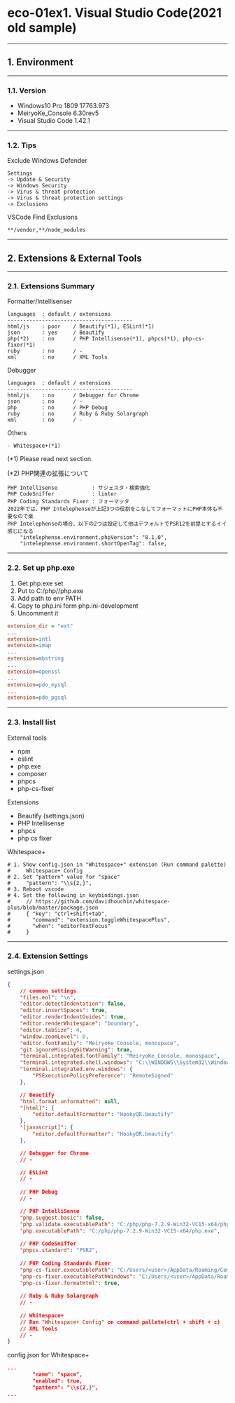 # eco-01ex1. Visual Studio Code(2021 old sample)
________________________________________
## 1. Environment
________________________________________
### 1.1. Version

- Windows10 Pro 1809 17763.973
- MeiryoKe_Console 6.30rev5
- Visual Studio Code 1.42.1

________________________________________
### 1.2. Tips

Exclude Windows Defender

```Text
Settings
-> Update & Security
-> Windows Security
-> Virus & threat protection
-> Virus & threat protection settings
-> Exclusions
```

VSCode Find Exclusions

```text
**/vendor,**/node_modules
```

________________________________________
## 2. Extensions & External Tools
________________________________________
### 2.1. Extensions Summary

Formatter/Intellisenser

```text
languages  : default / extensions
----------------------------------------
html/js    : poor    / Beautify(*1), ESLint(*1)
json       : yes     / Beautify
php(*2)    : no      / PHP Intellisense(*1), phpcs(*1), php-cs-fixer(*1)
ruby       : no      / -
xml        : no      / XML Tools
```

Debugger

```text
languages  : default / extensions
----------------------------------------
html/js    : no      / Debugger for Chrome
json       : no      / -
php        : no      / PHP Debug
ruby       : no      / Ruby & Ruby Solargraph
xml        : no      / -
```

Others

```text
- Whitespace+(*1)
```

(*1) Please read next section.

(*2) PHP関連の拡張について

```text
PHP Intellisense           : サジェスタ・検索強化
PHP CodeSniffer            : linter
PHP Coding Standards Fixer : フォーマッタ
2022年では、PHP Intelephenseが上記3つの役割をこなしてフォーマットにPHP本体も不要なので楽
PHP Intelephenseの場合、以下の2つは設定して他はデフォルトでPSR12を前提とするイイ感じになる
    "intelephense.environment.phpVersion": "8.1.0",
    "intelephense.environment.shortOpenTag": false,
```

________________________________________
### 2.2. Set up php.exe

1. Get php.exe set
2. Put to C:/php/<version-folder>/php.exe
3. Add path to env PATH
4. Copy to php.ini form php.ini-development
5. Uncomment it

```ini
extension_dir = "ext"
...
extension=intl
extension=imap
...
extension=mbstring
...
extension=openssl
...
extension=pdo_mysql
...
extension=pdo_pgsql
```

________________________________________
### 2.3. Install list

External tools

- npm
- eslint
- php.exe
- composer
- phpcs
- php-cs-fixer

Extensions

- Beautify (settings.json)
- PHP Intellisense
- phpcs
- php cs fixer

Whitespace+

```shell
# 1. Show config.json in "Whitespace+" extension (Run command palette)
#     Whitespace+ Config
# 2. Set "pattern" value for "space"
#     "pattern": "\\s{2,}",
# 3. Reboot vscode
# 4. Set the following in keybindings.json
#     // https://github.com/davidhouchin/whitespace-plus/blob/master/package.json
#     { "key": "ctrl+shift+tab",
#       "command": "extension.toggleWhitespacePlus",
#       "when": "editorTextFocus"
#     }
```

________________________________________
### 2.4. Extension Settings

settings.json

```json
{
    // common settings
    "files.eol": "\n",
    "editor.detectIndentation": false,
    "editor.insertSpaces": true,
    "editor.renderIndentGuides": true,
    "editor.renderWhitespace": "boundary",
    "editor.tabSize": 4,
    "window.zoomLevel": 0,
    "editor.fontFamily": "MeiryoKe_Console, monospace",
    "git.ignoreMissingGitWarning": true,
    "terminal.integrated.fontFamily": "MeiryoKe_Console, monospace",
    "terminal.integrated.shell.windows": "C:\\WINDOWS\\System32\\WindowsPowerShell\\v1.0\\powershell.exe",
    "terminal.integrated.env.windows": {
        "PSExecutionPolicyPreference": "RemoteSigned"
    },

    // Beautify
    "html.format.unformatted": null,
    "[html]": {
        "editor.defaultFormatter": "HookyQR.beautify"
    },
    "[javascript]": {
        "editor.defaultFormatter": "HookyQR.beautify"
    },

    // Debugger for Chrome
    // -

    // ESLint
    // -
    
    // PHP Debug
    // -

    // PHP IntelliSense
    "php.suggest.basic": false,
    "php.validate.executablePath": "C:/php/php-7.2.9-Win32-VC15-x64/php.exe",
    "php.executablePath": "C:/php/php-7.2.9-Win32-VC15-x64/php.exe",
    
    // PHP CodeSniffer
    "phpcs.standard": "PSR2",
    
    // PHP Coding Standards Fixer
    "php-cs-fixer.executablePath": "C:/Users/<user>/AppData/Roaming/Composer/vendor/bin/php-cs-fixer",
    "php-cs-fixer.executablePathWindows": "C:/Users/<user>/AppData/Roaming/Composer/vendor/bin/php-cs-fixer.bat",
    "php-cs-fixer.formatHtml": true,
    
    // Ruby & Ruby Solargraph
    // -
    
    // Whitespace+
    // Run "Whitespace+ Config" on command pallete(ctrl + shift + c)
    // XML Tools
    // -
}
```

config.json for Whitespace+

```json
...
        "name": "space",
        "enabled": true,
        "pattern": "\\s{2,}",
...
```
